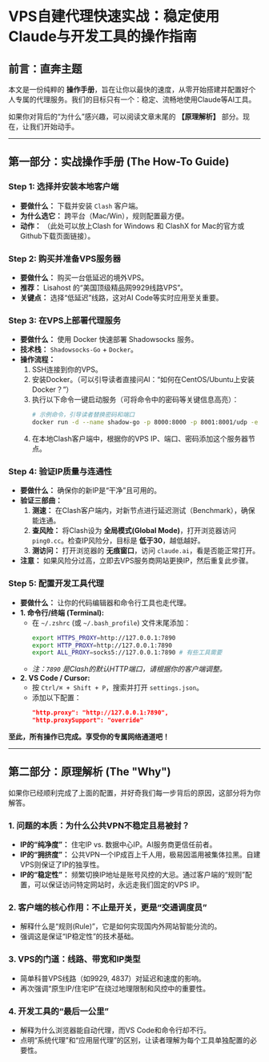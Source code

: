 # VPS自建代理快速实战：稳定使用Claude与开发工具的操作指南

## 前言：直奔主题

本文是一份纯粹的 **操作手册**，旨在让你以最快的速度，从零开始搭建并配置好个人专属的代理服务。我们的目标只有一个：稳定、流畅地使用Claude等AI工具。

如果你对背后的“为什么”感兴趣，可以阅读文章末尾的 **【原理解析】** 部分。现在，让我们开始动手。

---

## 第一部分：实战操作手册 (The How-To Guide)

### Step 1: 选择并安装本地客户端

*   **要做什么：** 下载并安装 `Clash` 客户端。
*   **为什么选它：** 跨平台（Mac/Win），规则配置最方便。
*   **动作：** （此处可以放上Clash for Windows 和 ClashX for Mac的官方或Github下载页面链接）。

### Step 2: 购买并准备VPS服务器

*   **要做什么：** 购买一台低延迟的境外VPS。
*   **推荐：** Lisahost 的“美国顶级精品网9929线路VPS”。
*   **关键点：** 选择“低延迟”线路，这对AI Code等实时应用至关重要。

### Step 3: 在VPS上部署代理服务

*   **要做什么：** 使用 Docker 快速部署 Shadowsocks 服务。
*   **技术栈：** `Shadowsocks-Go` + `Docker`。
*   **操作流程：**
    1.  SSH连接到你的VPS。
    2.  安装Docker。（可以引导读者直接问AI：“如何在CentOS/Ubuntu上安装Docker？”）
    3.  执行以下命令一键启动服务（可将命令中的密码等关键信息高亮）：
        ```bash
        # 示例命令，引导读者替换密码和端口
        docker run -d --name shadow-go -p 8000:8000 -p 8001:8001/udp -e PASSWORD="YOUR_PASSWORD" -e METHOD="aes-256-gcm" shadowsocks/shadowsocks-go
        ```
    4.  在本地Clash客户端中，根据你的VPS IP、端口、密码添加这个服务器节点。

### Step 4: 验证IP质量与连通性

*   **要做什么：** 确保你的新IP是“干净”且可用的。
*   **验证三部曲：**
    1.  **测速：** 在Clash客户端内，对新节点进行延迟测试（Benchmark），确保能连通。
    2.  **查风险：** 将Clash设为 **全局模式(Global Mode)**，打开浏览器访问 `ping0.cc`。检查IP风险分，目标是 **低于30**，越低越好。
    3.  **测访问：** 打开浏览器的 **无痕窗口**，访问 `claude.ai`，看是否能正常打开。
*   **注意：** 如果风险分过高，立即去VPS服务商网站更换IP，然后重复此步骤。

### Step 5: 配置开发工具代理

*   **要做什么：** 让你的代码编辑器和命令行工具也走代理。
*   **1. 命令行/终端 (Terminal):**
    *   在 `~/.zshrc` (或 `~/.bash_profile`) 文件末尾添加：
        ```bash
        export HTTPS_PROXY=http://127.0.0.1:7890
        export HTTP_PROXY=http://127.0.0.1:7890
        export ALL_PROXY=socks5://127.0.0.1:7890 # 有些工具需要
        ```
    *   *注：`7890` 是Clash的默认HTTP端口，请根据你的客户端调整。*
*   **2. VS Code / Cursor:**
    *   按 `Ctrl/⌘ + Shift + P`，搜索并打开 `settings.json`。
    *   添加以下配置：
        ```json
        "http.proxy": "http://127.0.0.1:7890",
        "http.proxySupport": "override"
        ```

**至此，所有操作已完成。享受你的专属网络通道吧！**

---

## 第二部分：原理解析 (The "Why")

如果你已经顺利完成了上面的配置，并好奇我们每一步背后的原因，这部分将为你解答。

### 1. 问题的本质：为什么公共VPN不稳定且易被封？

*   **IP的“纯净度”：** 住宅IP vs. 数据中心IP。AI服务商更信任前者。
*   **IP的“拥挤度”：** 公共VPN一个IP成百上千人用，极易因滥用被集体拉黑。自建VPS则保证了IP的独享性。
*   **IP的“稳定性”：** 频繁切换IP地址是账号风控的大忌。通过客户端的“规则”配置，可以保证访问特定网站时，永远走我们固定的VPS IP。

### 2. 客户端的核心作用：不止是开关，更是“交通调度员”

*   解释什么是“规则(Rule)”，它是如何实现国内外网站智能分流的。
*   强调这是保证“IP稳定性”的技术基础。

### 3. VPS的门道：线路、带宽和IP类型

*   简单科普VPS线路（如9929, 4837）对延迟和速度的影响。
*   再次强调“原生IP/住宅IP”在绕过地理限制和风控中的重要性。

### 4. 开发工具的“最后一公里”

*   解释为什么浏览器能自动代理，而VS Code和命令行却不行。
*   点明“系统代理”和“应用层代理”的区别，让读者理解为每个工具单独配置的必要性。
